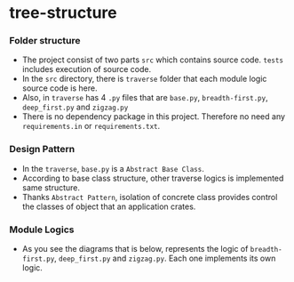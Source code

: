 # tree-structure

### Folder structure
- The project consist of two parts `src` which contains source code.
`tests` includes execution of source code.
- In the `src` directory, there is `traverse` folder that each module logic source code is here.  
- Also, in `traverse` has 4 `.py` files that are `base.py`, `breadth-first.py`, `deep_first.py` and `zigzag.py`
- There is no dependency package in this project. Therefore no need any `requirements.in` or `requirements.txt`.

### Design Pattern
- In the `traverse`, `base.py` is a `Abstract Base Class`. 
- According to base class structure, other traverse logics is implemented same structure. 
- Thanks `Abstract Pattern`, isolation of concrete class provides control the classes of object that an application crates.


### Module Logics
- As you see the diagrams that is below, represents the logic of `breadth-first.py`, `deep_first.py` and `zigzag.py`. Each one implements its own logic.

